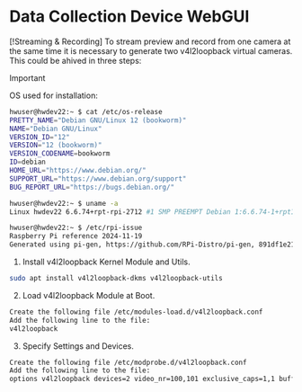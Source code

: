 # Data Collection Device WebGUI

[!Streaming & Recording]
To stream preview and record from one camera at the same time it is necessary to generate two v4l2loopback virtual cameras. This could be ahived in three steps:

> [!IMPORTANT]
> OS used for installation:
> ```bash
> hwuser@hwdev22:~ $ cat /etc/os-release
> PRETTY_NAME="Debian GNU/Linux 12 (bookworm)"
> NAME="Debian GNU/Linux"
> VERSION_ID="12"
> VERSION="12 (bookworm)"
> VERSION_CODENAME=bookworm
> ID=debian
> HOME_URL="https://www.debian.org/"
> SUPPORT_URL="https://www.debian.org/support"
> BUG_REPORT_URL="https://bugs.debian.org/"
> 
> hwuser@hwdev22:~ $ uname -a
> Linux hwdev22 6.6.74+rpt-rpi-2712 #1 SMP PREEMPT Debian 1:6.6.74-1+rpt1 (2025-01-27) aarch64 GNU/Linux
> 
> hwuser@hwdev22:~ $ /etc/rpi-issue
> Raspberry Pi reference 2024-11-19
> Generated using pi-gen, https://github.com/RPi-Distro/pi-gen, 891df1e21ed2b6099a2e6a13e26c91dea44b34d4, stage4
> ```


1. Install v4l2loopback Kernel Module and Utils.
```bash
sudo apt install v4l2loopback-dkms v4l2loopback-utils
```

2. Load v4l2loopback Module at Boot.
```bash
Create the following file /etc/modules-load.d/v4l2loopback.conf
Add the following line to the file:
v4l2loopback
```

3. Specify Settings and Devices.
```bash
Create the following file /etc/modprobe.d/v4l2loopback.conf
Add the following line to the file:
options v4l2loopback devices=2 video_nr=100,101 exclusive_caps=1,1 buffers=4
```
